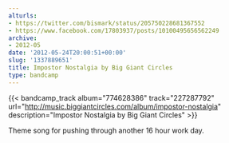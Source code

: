 ```yaml
---
alturls:
- https://twitter.com/bismark/status/205750228681367552
- https://www.facebook.com/17803937/posts/10100495656562249
archive:
- 2012-05
date: '2012-05-24T20:00:51+00:00'
slug: '1337889651'
title: Impostor Nostalgia by Big Giant Circles
type: bandcamp
---
```


{{< bandcamp_track album="774628386" track="227287792" url="http://music.biggiantcircles.com/album/impostor-nostalgia" description="Impostor Nostalgia by Big Giant Circles" >}}

Theme song for pushing through another 16 hour work day.

